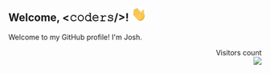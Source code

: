 ## Welcome, <𝚌𝚘𝚍𝚎𝚛𝚜/>! <img src="https://raw.githubusercontent.com/ABSphreak/ABSphreak/master/gifs/Hi.gif" width="30px"></h2>


Welcome to my GitHub profile! I'm Josh.



<p align="right"> 
  Visitors count<br>
  <img src="https://profile-counter.glitch.me/josh2c/count.svg" />
</p>
